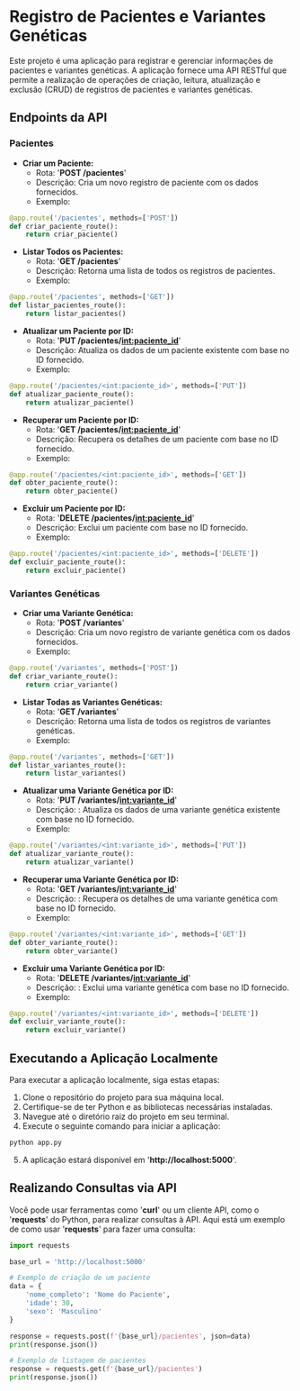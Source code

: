 # Registro de Pacientes e Variantes Genéticas

Este projeto é uma aplicação para registrar e gerenciar informações de pacientes e variantes genéticas. A aplicação fornece uma API RESTful que permite a realização de operações de criação, leitura, atualização e exclusão (CRUD) de registros de pacientes e variantes genéticas.

## Endpoints da API

### Pacientes

- **Criar um Paciente:**
    - Rota: '**POST /pacientes**'
    - Descrição: Cria um novo registro de paciente com os dados fornecidos.
    - Exemplo:
  
```python
@app.route('/pacientes', methods=['POST'])
def criar_paciente_route():
    return criar_paciente()
```

- **Listar Todos os Pacientes:**
    - Rota: '**GET /pacientes**'
    - Descrição: Retorna uma lista de todos os registros de pacientes.
    -  Exemplo:
  
```python
@app.route('/pacientes', methods=['GET'])
def listar_pacientes_route():
    return listar_pacientes()
```


- **Atualizar um Paciente por ID:**
    - Rota: '**PUT /pacientes/<int:paciente_id>**'
    - Descrição: Atualiza os dados de um paciente existente com base no ID fornecido.
    -  Exemplo:
  
```python
@app.route('/pacientes/<int:paciente_id>', methods=['PUT'])
def atualizar_paciente_route():
    return atualizar_paciente()
```

- **Recuperar um Paciente por ID:**
    - Rota: '**GET /pacientes/<int:paciente_id>**'
    - Descrição:  Recupera os detalhes de um paciente com base no ID fornecido.
    -  Exemplo:
  
```python
@app.route('/pacientes/<int:paciente_id>', methods=['GET'])
def obter_paciente_route():
    return obter_paciente()
```

- **Excluir um Paciente por ID:**
    - Rota: '**DELETE /pacientes/<int:paciente_id>**'
    - Descrição:  Exclui um paciente com base no ID fornecido.
    -  Exemplo:
  
```python
@app.route('/pacientes/<int:paciente_id>', methods=['DELETE'])
def excluir_paciente_route():
    return excluir_paciente()
```
### Variantes Genéticas

- **Criar uma Variante Genética:**
    - Rota: '**POST /variantes**'
    - Descrição:  Cria um novo registro de variante genética com os dados fornecidos.
    -  Exemplo:
  
```python
@app.route('/variantes', methods=['POST'])
def criar_variante_route():
    return criar_variante()
```

- **Listar Todas as Variantes Genéticas:**
    - Rota: '**GET /variantes**'
    - Descrição: Retorna uma lista de todos os registros de variantes genéticas.
    -  Exemplo:
  
```python
@app.route('/variantes', methods=['GET'])
def listar_variantes_route():
    return listar_variantes()
```

- **Atualizar uma Variante Genética por ID:**
    - Rota: '**PUT /variantes/<int:variante_id>**'
    - Descrição: : Atualiza os dados de uma variante genética existente com base no ID fornecido.
    -  Exemplo:
  
```python
@app.route('/variantes/<int:variante_id>', methods=['PUT'])
def atualizar_variante_route():
    return atualizar_variante()

```

- **Recuperar uma Variante Genética por ID:**
    - Rota: '**GET /variantes/<int:variante_id>**'
    - Descrição: : Recupera os detalhes de uma variante genética com base no ID fornecido.
    -  Exemplo:
  
```python
@app.route('/variantes/<int:variante_id>', methods=['GET'])
def obter_variante_route():
    return obter_variante()
```

- **Excluir uma Variante Genética por ID:**
    - Rota: '**DELETE /variantes/<int:variante_id>**'
    - Descrição: : Exclui uma variante genética com base no ID fornecido.
    -  Exemplo:
  
```python
@app.route('/variantes/<int:variante_id>', methods=['DELETE'])
def excluir_variante_route():
    return excluir_variante()
```

## Executando a Aplicação Localmente

Para executar a aplicação localmente, siga estas etapas:

1. Clone o repositório do projeto para sua máquina local.
2. Certifique-se de ter Python e as bibliotecas necessárias instaladas.
3. Navegue até o diretório raiz do projeto em seu terminal.
4. Execute o seguinte comando para iniciar a aplicação:
   
```python
python app.py
```
5. A aplicação estará disponível em '**http://localhost:5000**'.


## Realizando Consultas via API

Você pode usar ferramentas como '**curl**' ou um cliente API, como o '**requests**' do Python, para realizar consultas à API. Aqui está um exemplo de como usar '**requests**' para fazer uma consulta:

```python
import requests

base_url = 'http://localhost:5000'

# Exemplo de criação de um paciente
data = {
    'nome_completo': 'Nome do Paciente',
    'idade': 30,
    'sexo': 'Masculino'
}

response = requests.post(f'{base_url}/pacientes', json=data)
print(response.json())

# Exemplo de listagem de pacientes
response = requests.get(f'{base_url}/pacientes')
print(response.json())

```

